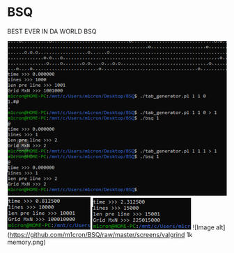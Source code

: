 # BSQ
BEST EVER IN DA WORLD BSQ



![Image alt](https://github.com/m1cron/BSQ/raw/master/screens/image.png)
![Image alt](https://github.com/m1cron/BSQ/raw/master/screens/10k.png)
![Image alt](https://github.com/m1cron/BSQ/raw/master/screens/15k.png)
![Image alt](https://github.com/m1cron/BSQ/raw/master/screens/valgrind 1k memory.png)
